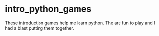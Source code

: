 # intro_python_games
These introduction games help me learn python. The are fun to play and I had a blast putting them together. 
